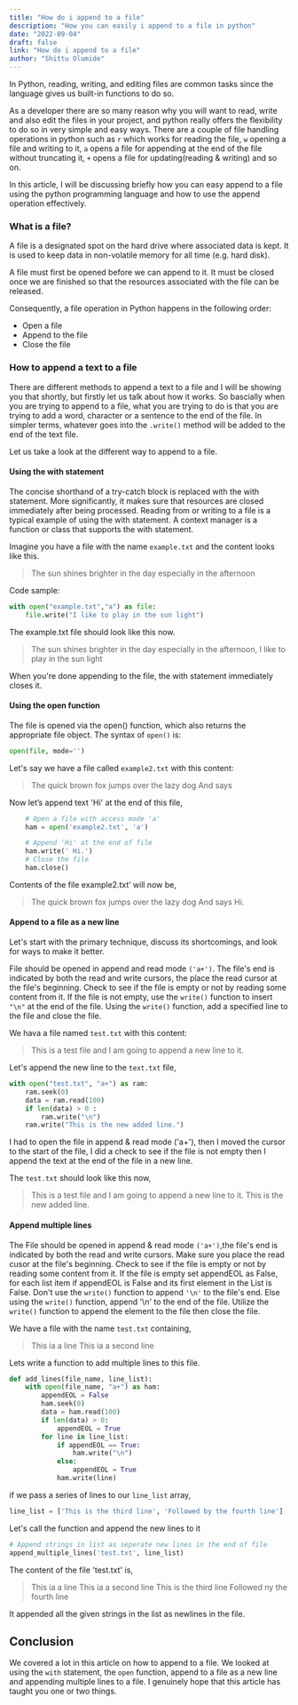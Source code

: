 ```yaml
---
title: "How do i append to a file"
description: "How you can easily i append to a file in python"
date: "2022-09-04"
draft: false
link: "How do i append to a file"
author: "Shittu Olumide"
---
```


In Python, reading, writing, and editing files are common tasks since the language gives us built-in functions to do so. 

As a developer there are so many reason why you will want to read, write and also edit the files in your project, and python really offers the flexibility to do so in very simple and easy ways. There are a couple of file handling operations in python such as `r` which works for reading the file, `w` opening a file and writing to it, `a` opens a file for appending at the end of the file without truncating it, `+` opens a file for updating(reading & writing) and so on.


In this article, I will be discussing briefly how you can easy append to a file using the python programming language and how to use the append operation effectively.

### What is a file?
A file is a designated spot on the hard drive where associated data is kept. It is used to keep data in non-volatile memory for all time (e.g. hard disk). 

A file must first be opened before we can append to it. It must be closed once we are finished so that the resources associated with the file can be released.

Consequently, a file operation in Python happens in the following order:
- Open a file
- Append to the file
- Close the file


### How to append a text to a file
There are different methods to append a text to a file and I will be showing you that shortly, but firstly let us talk about how it works.
So bascially when you are trying to append to a file, what you are trying to do is that you are trying to add a word, character or a sentence to the end of the file. In simpler terms, whatever goes into the `.write()` method will be added to the end of the text file.

Let us take a look at the different way to append to a file.

#### Using the with statement
The concise shorthand of a try-catch block is replaced with the with statement. More significantly, it makes sure that resources are closed immediately after being processed. Reading from or writing to a file is a typical example of using the with statement. A context manager is a function or class that supports the with statement.

Imagine you have a file with the name `example.txt` and the content looks like this.

> The sun shines brighter in the day especially in the afternoon

Code sample:
```python
with open("example.txt","a") as file:
    file.write("I like to play in the sun light")
```

The example.txt file should look like this now.

> The sun shines brighter in the day especially in the afternoon, I like to play in the sun light

When you're done appending to the file, the with statement immediately closes it.

#### Using the open function 
The file is opened via the open() function, which also returns the appropriate file object. 
The syntax of `open()` is:

```python
open(file, mode='')
```
Let's say we have a file called `example2.txt` with this content:

> The quick brown fox jumps over the lazy dog And says

Now let’s append text 'Hi' at the end of this file,
```python
    # Open a file with access mode 'a'
    ham = open('example2.txt', 'a')

    # Append 'Hi' at the end of file
    ham.write(' Hi.')
    # Close the file
    ham.close()
```
Contents of the file example2.txt’ will now be,
> The quick brown fox jumps over the lazy dog And says Hi.

#### Append to a file as a new line 
Let's start with the primary technique, discuss its shortcomings, and look for ways to make it better.

File should be opened in append and read mode `('a+')`. The file's end is indicated by both the read and write cursors, the place the read cursor at the file's beginning. Check to see if the file is empty or not by reading some content from it. If the file is not empty, use the `write()` function to insert `"\n"` at the end of the file. Using the `write()` function, add a specified line to the file and close the file.

We hava a file named `test.txt` with this content:

> This is a test file and I am going to append a new line to it.

Let's append the new line to the `text.txt` file,

```python
with open("test.txt", "a+") as ram:
    ram.seek(0)
    data = ram.read(100)
    if len(data) > 0 :
        ram.write("\n")
    ram.write("This is the new added line.")
```
I had to open the file in append & read mode ('a+'), then I moved the cursor to the start of the file, I did a check to see if the file is not empty then I append the text at the end of the file in a new line.

The `test.txt` should look like this now,

> This is a test file and I am going to append a new line to it.
> This is the new added line.

#### Append multiple lines
The File should be opened in append & read mode `('a+')`,the file's end is indicated by both the read and write cursors. Make sure you place the read cusor at the file's beginning. Check to see if the file is empty or not by reading some content from it. If the file is empty set appendEOL as False, for each list item if appendEOL is False and its first element in the List is False. Don't use the `write()` function to append `'\n'` to the file's end. Else using the `write()` function, append '\n' to the end of the file. Utilize the `write()` function to append the element to the file then close the file.

We have a file with the name `test.txt` containing,
> This ia a line
> This ia a second line

Lets write a function to add multiple lines to this file.

```python
def add_lines(file_name, line_list):
    with open(file_name, "a+") as ham:
        appendEOL = False
        ham.seek(0)
        data = ham.read(100)
        if len(data) > 0:
            appendEOL = True
        for line in line_list:
            if appendEOL == True:
                ham.write("\n")
            else:
                appendEOL = True
            ham.write(line)
```
if we pass a series of lines to our `line_list` array,

```python
line_list = ['This is the third line', 'Followed by the fourth line']
```
Let's call the function and append the new lines to it

```python
# Append strings in list as seperate new lines in the end of file
append_multiple_lines('test.txt', line_list)
```
The content of the file 'test.txt' is,
> This ia a line
> This ia a second line
> This is the third line
> Followed ny the fourth line

It appended all the given strings in the list as newlines in the file.



## Conclusion

We covered a lot in this article on how to append to a file. We looked at using the `with` statement, the `open` function, append to a file as a new line and appending multiple lines to a file. I genuinely hope that this article has taught you one or two things.

